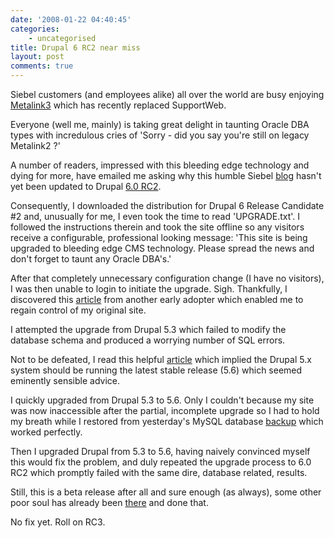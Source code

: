 ```yaml
---
date: '2008-01-22 04:40:45'
categories:
    - uncategorised
title: Drupal 6 RC2 near miss
layout: post
comments: true
---
```


Siebel customers (and employees alike) all over the world are busy
enjoying
[Metalink3](http://www.paulmcnamara.com/blog/2008/01/16/metalink3/)
which has recently replaced SupportWeb.

Everyone (well me, mainly) is taking great delight in taunting Oracle
DBA types with incredulous cries of 'Sorry - did you say you're still on
legacy Metalink2 ?'

A number of readers, impressed with this bleeding edge technology and
dying for more, have emailed me asking why this humble Siebel
[blog](http://www.nbrightside.com/drupal/blog) hasn't yet been updated
to Drupal [6.0 RC2](http://drupal.org/drupal-6.0-rc2).

Consequently, I downloaded the distribution for Drupal 6 Release
Candidate \#2 and, unusually for me, I even took the time to read
'UPGRADE.txt'. I followed the instructions therein and took the site
offline so any visitors receive a configurable, professional looking
message: 'This site is being upgraded to bleeding edge CMS technology.
Please spread the news and don't forget to taunt any Oracle DBA's.'

After that completely unnecessary configuration change (I have no
visitors), I was then unable to login to initiate the upgrade. Sigh.
Thankfully, I discovered this [article](http://drupal.org/node/133910)
from another early adopter which enabled me to regain control of my
original site.

I attempted the upgrade from Drupal 5.3 which failed to modify the
database schema and produced a worrying number of SQL errors.

Not to be defeated, I read this helpful
[article](http://drupal.org/node/209450) which implied the Drupal 5.x
system should be running the latest stable release (5.6) which seemed
eminently sensible advice.

I quickly upgraded from Drupal 5.3 to 5.6. Only I couldn't because my
site was now inaccessible after the partial, incomplete upgrade so I had
to hold my breath while I restored from yesterday's MySQL database
[backup](http://www.nbrightside.com/blog/2007/01/30/automated-mysql-backups/)
which worked perfectly.

Then I upgraded Drupal from 5.3 to 5.6, having naively convinced myself
this would fix the problem, and duly repeated the upgrade process to 6.0
RC2 which promptly failed with the same dire, database related, results.

Still, this is a beta release after all and sure enough (as always),
some other poor soul has already been
[there](http://drupal.org/node/212381) and done that.

No fix yet. Roll on RC3.
